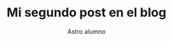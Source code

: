 ---
title: Mi segundo post en el blog
author: Astro alumno
description: "Despues de aprender un poco de Astro, no podia parar"
image:
    url: "https://docs.astro.build/assets/arc.webp"
    alt: "Miniatura de los arcos de Astro."
pubDate: 2022-07-08
tags: ["astro", "bloguear", "aprender en publico","exitos"]
---
